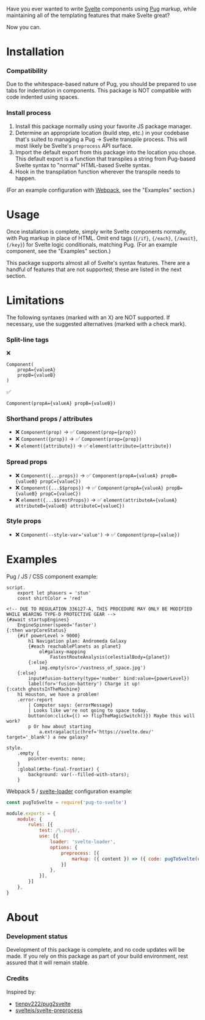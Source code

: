 Have you ever wanted to write [Svelte](https://svelte.dev) components using [Pug](https://pugjs.org) markup, while maintaining all of the templating features that make Svelte great?

Now you can.

# Installation

### Compatibility
Due to the whitespace-based nature of Pug, you should be prepared to use tabs for indentation in components. This package is NOT compatible with code indented using spaces.

### Install process
1. Install this package normally using your favorite JS package manager.
2. Determine an appropriate location (build step, etc.) in your codebase that's suited to managing a Pug -> Svelte transpile process. This will most likely be Svelte's `preprocess` API surface.
3. Import the default export from this package into the location you chose. This default export is a function that transpiles a string from Pug-based Svelte syntax to "normal" HTML-based Svelte syntax.
4. Hook in the transpilation function wherever the transpile needs to happen.

(For an example configuration with [Webpack](https://webpack.js.org), see the "Examples" section.)

# Usage
Once installation is complete, simply write Svelte components normally, with Pug markup in place of HTML. Omit end tags (`{/if}`, `{/each}`, `{/await}`, `{/key}`) for Svelte logic conditionals, matching Pug. (For an example component, see the "Examples" section.)

This package supports almost all of Svelte's syntax features. There are a handful of features that are not supported; these are listed in the next section.

# Limitations
The following syntaxes (marked with an X) are NOT supported. If necessary, use the suggested alternatives (marked with a check mark).

### Split-line tags
❌
```pug
Component(
	propA={valueA}
	propB={valueB}
)
```
✅
```pug
Component(propA={valueA} propB={valueB})
```

### Shorthand props / attributes
- ❌ `Component(prop)` -> ✅ `Component(prop={prop})`
- ❌ `Component({prop})` -> ✅ `Component(prop={prop})`
- ❌ `element({attribute})` -> ✅ `element(attribute={attribute})`

### Spread props
- ❌ `Component({...props})` -> ✅ `Component(propA={valueA} propB={valueB} propC={valueC})`
- ❌ `Component({...$$props})` -> ✅ `Component(propA={valueA} propB={valueB} propC={valueC})`
- ❌ `element({...$$restProps})` -> ✅ `element(attributeA={valueA} attributeB={valueB} attributeC={valueC})`

### Style props
- ❌ `Component(--style-var='value')` -> ✅ `Component(prop={value})`

# Examples

Pug / JS / CSS component example:
```pug
script.
	export let phasers = 'stun'
	const shirtColor = 'red'

<!-- DUE TO REGULATION 336127-A, THIS PROCEDURE MAY ONLY BE MODIFIED WHILE WEARING TYPE-D PROTECTIVE GEAR -->
{#await startupEngines}
	EngineSpinner(speed='faster')
{:then warpCoreStatus}
	{#if powerLevel > 9000}
		h1 Navigation plan: Andromeda Galaxy
		{#each reachablePlanets as planet}
			ol#galaxy-mapping
				FastestRouteAnalysis(celestialBody={planet})
		{:else}
			img.empty(src='/vastness_of_space.jpg')
	{:else}
		input#fusion-battery(type='number' bind:value={powerLevel})
		label(for='fusion-battery') Charge it up!
{:catch ghostsInTheMachine}
	h1 Houston, we have a problem!
	.error-report
		| Computer says: {errorMessage}
		| Looks like we're not going to space today.
		button(on:click={() => flipTheMagicSwitch()}) Maybe this will work?
		p Or how about starting
			a.extragalactic(href='https://svelte.dev/' target='_blank') a new galaxy?

style.
	.empty {
		pointer-events: none;
	}
	:global(#the-final-frontier) {
		background: var(--filled-with-stars);
	}
```

Webpack 5 / [svelte-loader](https://github.com/sveltejs/svelte-loader) configuration example:
```javascript
const pugToSvelte = require('pug-to-svelte')

module.exports = {
	module: {
		rules: [{
			test: /\.pug$/,
			use: [{
				loader: 'svelte-loader',
				options: {
					preprocess: [{
						markup: ({ content }) => ({ code: pugToSvelte(content) }),
					}]
				},
			}],
		}]
	},
}
```

# About

### Development status
Development of this package is complete, and no code updates will be made. If you rely on this package as part of your build environment, rest assured that it will remain stable.

### Credits
Inspired by:
- [tienpv222/pug2svelte](https://github.com/tienpv222/pug2svelte)
- [sveltejs/svelte-preprocess](https://github.com/sveltejs/svelte-preprocess)